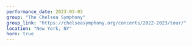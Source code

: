 ```yaml
---
performance_date: 2023-03-03
group: "The Chelsea Symphony"
group_link: "https://chelseasymphony.org/concerts/2022-2023/tour/"
location: "New York, NY"
horn: true
---
```

